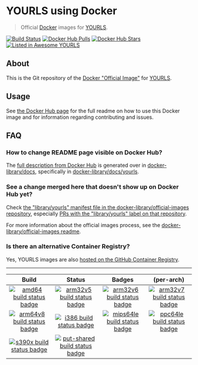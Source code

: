 # YOURLS using Docker

> Official [Docker](https://docker.com) images for [YOURLS](https://yourls.org).

[![Build Status](https://github.com/YOURLS/docker/workflows/Docker%20CI/badge.svg)](https://github.com/YOURLS/docker/actions)
[![Docker Hub Pulls](https://img.shields.io/docker/pulls/_/yourls.svg)](https://hub.docker.com/_/yourls)
[![Docker Hub Stars](https://img.shields.io/docker/stars/_/yourls.svg)](https://hub.docker.com/_/yourls)
[![Listed in Awesome YOURLS](https://img.shields.io/badge/Awesome-YOURLS-C5A3BE)](https://github.com/YOURLS/awesome-yourls)

## About

This is the Git repository of the [Docker "Official Image"](https://docs.docker.com/docker-hub/official_repos/) for [YOURLS](https://hub.docker.com/_/yourls).


## Usage

See [the Docker Hub page](https://hub.docker.com/_/yourls) for the full readme on how to use this Docker image and for information regarding contributing and issues.


## FAQ

### How to change README page visible on Docker Hub?

The [full description from Docker Hub](https://hub.docker.com/_/yourls) is generated over in [docker-library/docs](https://github.com/docker-library/docs), specifically in [docker-library/docs/yourls](https://github.com/docker-library/docs/tree/master/yourls).

### See a change merged here that doesn't show up on Docker Hub yet?

Check [the "library/yourls" manifest file in the docker-library/official-images repository](https://github.com/docker-library/official-images/blob/master/library/yourls), especially [PRs with the "library/yourls" label on that repository](https://github.com/docker-library/official-images/labels/library%2Fyourls).

For more information about the official images process, see the [docker-library/official-images readme](https://github.com/docker-library/official-images/blob/master/README.md).

### Is there an alternative Container Registry?

Yes, YOURLS images are also [hosted on the GitHub Container Registry](https://github.com/YOURLS/YOURLS/pkgs/container/yourls).

---

| Build | Status | Badges | (per-arch) |
|:-:|:-:|:-:|:-:|
| [![amd64 build status badge](https://img.shields.io/jenkins/s/https/doi-janky.infosiftr.net/job/multiarch/job/amd64/job/yourls.svg?label=amd64)](https://doi-janky.infosiftr.net/job/multiarch/job/amd64/job/yourls/) | [![arm32v5 build status badge](https://img.shields.io/jenkins/s/https/doi-janky.infosiftr.net/job/multiarch/job/arm32v5/job/yourls.svg?label=arm32v5)](https://doi-janky.infosiftr.net/job/multiarch/job/arm32v5/job/yourls/) | [![arm32v6 build status badge](https://img.shields.io/jenkins/s/https/doi-janky.infosiftr.net/job/multiarch/job/arm32v6/job/yourls.svg?label=arm32v6)](https://doi-janky.infosiftr.net/job/multiarch/job/arm32v6/job/yourls/) | [![arm32v7 build status badge](https://img.shields.io/jenkins/s/https/doi-janky.infosiftr.net/job/multiarch/job/arm32v7/job/yourls.svg?label=arm32v7)](https://doi-janky.infosiftr.net/job/multiarch/job/arm32v7/job/yourls/) |
| [![arm64v8 build status badge](https://img.shields.io/jenkins/s/https/doi-janky.infosiftr.net/job/multiarch/job/arm64v8/job/yourls.svg?label=arm64v8)](https://doi-janky.infosiftr.net/job/multiarch/job/arm64v8/job/yourls/) | [![i386 build status badge](https://img.shields.io/jenkins/s/https/doi-janky.infosiftr.net/job/multiarch/job/i386/job/yourls.svg?label=i386)](https://doi-janky.infosiftr.net/job/multiarch/job/i386/job/yourls/) | [![mips64le build status badge](https://img.shields.io/jenkins/s/https/doi-janky.infosiftr.net/job/multiarch/job/mips64le/job/yourls.svg?label=mips64le)](https://doi-janky.infosiftr.net/job/multiarch/job/mips64le/job/yourls/) | [![ppc64le build status badge](https://img.shields.io/jenkins/s/https/doi-janky.infosiftr.net/job/multiarch/job/ppc64le/job/yourls.svg?label=ppc64le)](https://doi-janky.infosiftr.net/job/multiarch/job/ppc64le/job/yourls/) |
| [![s390x build status badge](https://img.shields.io/jenkins/s/https/doi-janky.infosiftr.net/job/multiarch/job/s390x/job/yourls.svg?label=s390x)](https://doi-janky.infosiftr.net/job/multiarch/job/s390x/job/yourls/) | [![put-shared build status badge](https://img.shields.io/jenkins/s/https/doi-janky.infosiftr.net/job/put-shared/job/light/job/yourls.svg?label=put-shared)](https://doi-janky.infosiftr.net/job/put-shared/job/light/job/yourls/) |

<!-- THIS FILE IS GENERATED BY https://github.com/docker-library/docs/blob/master/generate-repo-stub-readme.sh -->
